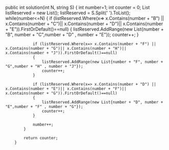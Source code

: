 public int solution(int N, string S)
        {
            int number=1;
            int counter = 0;
            List listReserved = new List();
            listReserved = S.Split(' ').ToList();
            while(number<=N)             {                 if (listReserved.Where(x=> x.Contains(number + "B") || x.Contains(number + "C")|| x.Contains(number + "D")|| x.Contains(number + "E")).FirstOrDefault()==null)
                {
                    listReserved.AddRange(new List{number + "B", number + "C",number + "D" , number + "E"});
                    counter++;
                }

                if (listReserved.Where(x=> x.Contains(number + "F") || x.Contains(number + "G")|| x.Contains(number + "H")|| x.Contains(number + "J")).FirstOrDefault()==null)
                {
                    listReserved.AddRange(new List{number + "F", number + "G",number + "H" , number + "J"});
                    counter++;
                }
                
                if (listReserved.Where(x=> x.Contains(number + "D") || x.Contains(number + "E")|| x.Contains(number + "F")|| x.Contains(number + "G")).FirstOrDefault()==null)
                {
                    listReserved.AddRange(new List{number + "D", number + "E",number + "F" , number + "G"});
                    counter++;
                }
                
                number++;
            }
           
            return counter;
        }
